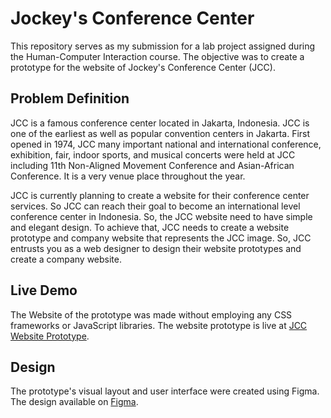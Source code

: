 # Jockey's Conference Center

This repository serves as my submission for a lab project assigned during the Human-Computer Interaction course. The objective was to create a prototype for the website of Jockey's Conference Center (JCC).

## Problem Definition
JCC is a famous conference center located in Jakarta, Indonesia. JCC is one of the earliest as well as popular convention centers in Jakarta. First opened in 1974, JCC many important national and international conference, exhibition, fair, indoor sports, and musical concerts were held at JCC including 11th Non-Aligned Movement Conference and Asian-African Conference. It is a very venue place throughout the year.

JCC is currently planning to create a website for their conference center services. So JCC can reach their goal to become an international level conference center in Indonesia. So, the JCC website need to have simple and elegant design. To achieve that, JCC needs to create a website prototype and company website that represents the JCC image. So, JCC entrusts you as a web designer to design their website prototypes and create a company website.

## Live Demo
The Website of the prototype was made without employing any CSS frameworks or JavaScript libraries. The website prototype is live at [JCC Website Prototype](https://ricotandrio.github.io/jcc-project/).

## Design
The prototype's visual layout and user interface were created using Figma. The design available on [Figma](https://www.figma.com/file/dwePzA54EVD01Mf9vdggS7/JCC_Prototype?type=design&node-id=0%3A1&mode=design&t=LEVxaecoHgMFVqaR-1).
